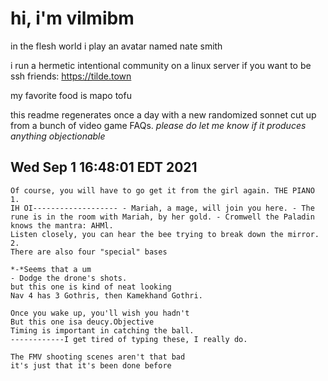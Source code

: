 # hi, i'm vilmibm

in the flesh world i play an avatar named nate smith

i run a hermetic intentional community on a linux server if you want to be ssh friends: https://tilde.town

my favorite food is mapo tofu

this readme regenerates once a day with a new randomized sonnet cut up from a bunch of video game FAQs.
_please do let me know if it produces anything objectionable_

## Wed Sep  1 16:48:01 EDT 2021

    Of course, you will have to go get it from the girl again. THE PIANO 1.
    IH OI------------------- - Mariah, a mage, will join you here. - The rune is in the room with Mariah, by her gold. - Cromwell the Paladin knows the mantra: AHMl.
    Listen closely, you can hear the bee trying to break down the mirror. 2.
    There are also four "special" bases
    
    *-*Seems that a um
    - Dodge the drone's shots.
    but this one is kind of neat looking
    Nav 4 has 3 Gothris, then Kamekhand Gothri.
    
    Once you wake up, you'll wish you hadn't
    But this one isa deucy.Objective
    Timing is important in catching the ball.
    ------------I get tired of typing these, I really do.
    
    The FMV shooting scenes aren't that bad
    it's just that it's been done before
